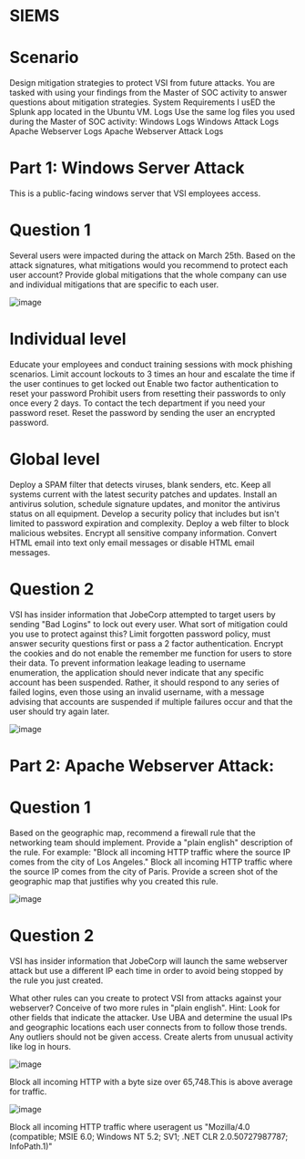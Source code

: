 # SIEMS

# Scenario
Design mitigation strategies to protect VSI from future attacks.
You are tasked with using your findings from the Master of SOC activity to answer questions about mitigation strategies.
System Requirements
I usED the Splunk app located in the Ubuntu VM.
Logs
Use the same log files you used during the Master of SOC activity:
Windows Logs
Windows Attack Logs
Apache Webserver Logs
Apache Webserver Attack Logs

# Part 1: Windows Server Attack
This is a public-facing windows server that VSI employees access.
# Question 1
Several users were impacted during the attack on March 25th.
Based on the attack signatures, what mitigations would you recommend to protect each user account? Provide global mitigations that the whole company can use and individual mitigations that are specific to each user.

![image](https://user-images.githubusercontent.com/80080368/122814015-a3867e00-d2a1-11eb-90b4-2de3340342fb.png)


# Individual level
Educate your employees and conduct training sessions with mock phishing scenarios.
Limit account lockouts to 3 times an hour and escalate the time if the user continues to get locked out
Enable two factor authentication to reset your password
Prohibit users from resetting their passwords to only once every 2 days. To contact the tech department if you need your password reset. Reset the password by sending the user an encrypted password.
# Global level
Deploy a SPAM filter that detects viruses, blank senders, etc.
Keep all systems current with the latest security patches and updates.
Install an antivirus solution, schedule signature updates, and monitor the antivirus status on all equipment.
Develop a security policy that includes but isn't limited to password expiration and complexity.
Deploy a web filter to block malicious websites.
Encrypt all sensitive company information.
Convert HTML email into text only email messages or disable HTML email messages.

# Question 2
VSI has insider information that JobeCorp attempted to target users by sending "Bad Logins" to lock out every user.
What sort of mitigation could you use to protect against this?
Limit forgotten password policy, must answer security questions first or pass a 2 factor authentication. Encrypt the cookies and do not enable the remember me function for users to store their data. To prevent information leakage leading to username enumeration, the application should never indicate that any specific account has been suspended. Rather, it should respond to any series of failed logins, even those using an invalid username, with a message advising that accounts are suspended if multiple failures occur and that the user should try again later.

![image](https://user-images.githubusercontent.com/80080368/122814081-bb5e0200-d2a1-11eb-8a8f-b2d9623655ce.png)



# Part 2: Apache Webserver Attack:
# Question 1
Based on the geographic map, recommend a firewall rule that the networking team should implement.
Provide a "plain english" description of the rule.
For example: "Block all incoming HTTP traffic where the source IP comes from the city of Los Angeles."
Block all incoming HTTP traffic where the source IP comes from the city of Paris.
Provide a screen shot of the geographic map that justifies why you created this rule.

![image](https://user-images.githubusercontent.com/80080368/122814340-0b3cc900-d2a2-11eb-82d7-81930d84a0d1.png)





# Question 2
VSI has insider information that JobeCorp will launch the same webserver attack but use a different IP each time in order to avoid being stopped by the rule you just created.


What other rules can you create to protect VSI from attacks against your webserver?
Conceive of two more rules in "plain english".
Hint: Look for other fields that indicate the attacker.
Use UBA and determine the usual IPs and geographic locations each user connects from to follow those trends. Any outliers should not be given access. Create alerts from unusual activity like log in hours. 


![image](https://user-images.githubusercontent.com/80080368/122814416-260f3d80-d2a2-11eb-836c-c505e5544497.png)


Block all incoming HTTP with a byte size over 65,748.This is above average for traffic. 

![image](https://user-images.githubusercontent.com/80080368/122814455-31626900-d2a2-11eb-8432-65f80ac7a8e5.png)



Block all incoming HTTP traffic where useragent us "Mozilla/4.0 (compatible; MSIE 6.0; Windows NT 5.2; SV1; .NET CLR 2.0.50727987787; InfoPath.1)"
